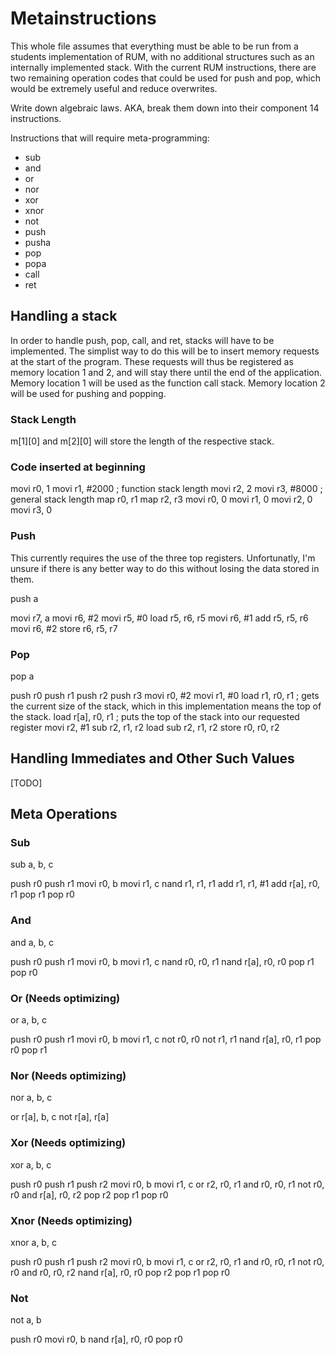 # Metainstructions

This whole file assumes that everything must be able to be run from a students implementation of RUM, with no additional structures such as an internally implemented stack.
With the current RUM instructions, there are two remaining operation codes that could be used for push and pop, which would be extremely useful and reduce overwrites.

Write down algebraic laws. AKA, break them down into their component 14 instructions.

Instructions that will require meta-programming:
- sub
- and
- or
- nor
- xor
- xnor
- not
- push
- pusha
- pop
- popa
- call
- ret

## Handling a stack
In order to handle push, pop, call, and ret, stacks will have to be implemented. The simplist way to do this will be to insert memory requests at the start of the program. These requests will thus be registered as memory location 1 and 2, and will stay there until the end of the application. Memory location 1 will be used as the function call stack. Memory location 2 will be used for pushing and popping.

### Stack Length
m[1][0] and m[2][0] will store the length of the respective stack.

### Code inserted at beginning

movi r0, 1
movi r1, #2000 ; function stack length
movi r2, 2
movi r3, #8000 ; general stack length
map r0, r1
map r2, r3
movi r0, 0
movi r1, 0
movi r2, 0
movi r3, 0

### Push
This currently requires the use of the three top registers. Unfortunatly, I'm unsure if there is any better way to do this without losing the data stored in them.

push a

movi r7, a
movi r6, #2
movi r5, #0
load r5, r6, r5
movi r6, #1
add r5, r5, r6
movi r6, #2
store r6, r5, r7

### Pop
pop a

push r0
push r1
push r2
push r3
movi r0, #2
movi r1, #0
load r1, r0, r1 ; gets the current size of the stack, which in this implementation means the top of the stack.
load r[a], r0, r1 ; puts the top of the stack into our requested register
movi r2, #1
sub r2, r1, r2
load 
sub r2, r1, r2
store r0, r0, r2


## Handling Immediates and Other Such Values
[TODO]

## Meta Operations

### Sub
sub a, b, c

push r0
push r1
movi r0, b
movi r1, c
nand r1, r1, r1
add r1, r1, #1
add r[a], r0, r1
pop r1
pop r0

### And
and a, b, c

push r0
push r1
movi r0, b
movi r1, c
nand r0, r0, r1
nand r[a], r0, r0
pop r1
pop r0

### Or (Needs optimizing)
or a, b, c

push r0
push r1
movi r0, b
movi r1, c
not r0, r0
not r1, r1
nand r[a], r0, r1
pop r0
pop r1

### Nor (Needs optimizing)
nor a, b, c

or r[a], b, c
not r[a], r[a]

### Xor (Needs optimizing)
xor a, b, c

push r0
push r1
push r2
movi r0, b
movi r1, c
or r2, r0, r1
and r0, r0, r1
not r0, r0
and r[a], r0, r2
pop r2
pop r1
pop r0

### Xnor (Needs optimizing)
xnor a, b, c

push r0
push r1
push r2
movi r0, b
movi r1, c
or r2, r0, r1
and r0, r0, r1
not r0, r0
and r0, r0, r2
nand r[a], r0, r0
pop r2
pop r1
pop r0

### Not
not a, b

push r0
movi r0, b
nand r[a], r0, r0
pop r0
